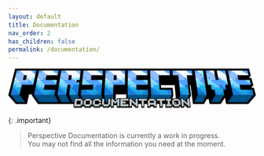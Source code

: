 ```yaml
---
layout: default
title: Documentation
nav_order: 2
has_children: false
permalink: /documentation/
---
```

![](https://raw.githubusercontent.com/MCLegoMan/Perspective/1.20.x/docs/img/titles/documentation.png)

{: .important}
> Perspective Documentation is currently a work in progress.  
> You may not find all the information you need at the moment.  